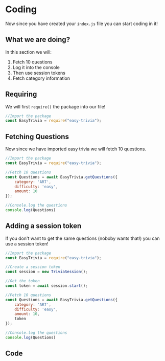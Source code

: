 # Coding
Now since you have created your `index.js` file you can start coding in it!

## What we are doing?
In this section we will:
1. Fetch 10 questions
2. Log it into the console
3. Then use session tokens
4. Fetch category information

## Requiring
We will first `require()` the package into our file!

<!-- eslint-skip -->
```js {1,2}
//Import the package
const EasyTrivia = require("easy-trivia");
```

## Fetching Questions
Now since we have imported easy trivia we will fetch 10 questions.

<!-- eslint-skip -->
```js {4-13}
//Import the package
const EasyTrivia = require("easy-trivia");

//Fetch 10 questions
const Questions = await EasyTrivia.getQuestions({
    category: 'ART',
    difficulty: 'easy',
    amount: 10
});

//Console.log the questions
console.log(Questions)
```

## Adding a session token
If you don't want to get the same questions (noboby wants that!) you can use a session token!

<!-- eslint-skip -->
```js {4-8,15}
//Import the package
const EasyTrivia = require("easy-trivia");

//Create a session token
const session = new TriviaSession();

//Get the token
const token = await session.start();

//Fetch 10 questions
const Questions = await EasyTrivia.getQuestions({
    category: 'ART',
    difficulty: 'easy',
    amount: 10,
    token
});

//Console.log the questions
console.log(Questions)
```

## Code
<ResultingCode path="index.js" />